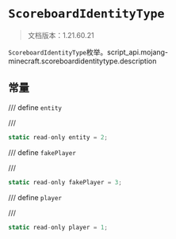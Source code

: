 # `ScoreboardIdentityType`

> 文档版本：1.21.60.21

`ScoreboardIdentityType`枚举。script_api.mojang-minecraft.scoreboardidentitytype.description

## 常量

/// define
`entity`


///

```js
static read-only entity = 2;
```


/// define
`fakePlayer`


///

```js
static read-only fakePlayer = 3;
```


/// define
`player`


///

```js
static read-only player = 1;
```

